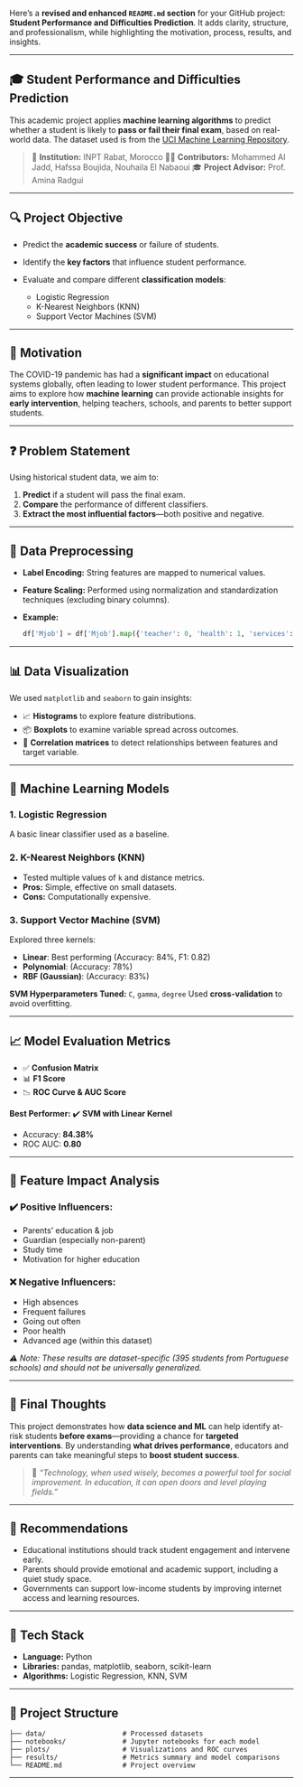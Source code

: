 Here’s a **revised and enhanced `README.md` section** for your GitHub project: **Student Performance and Difficulties Prediction**. It adds clarity, structure, and professionalism, while highlighting the motivation, process, results, and insights.

---

## 🎓 Student Performance and Difficulties Prediction

This academic project applies **machine learning algorithms** to predict whether a student is likely to **pass or fail their final exam**, based on real-world data. The dataset used is from the [UCI Machine Learning Repository](https://archive.ics.uci.edu/ml/datasets/Student+Performance).

> 📍 **Institution:** INPT Rabat, Morocco
> 👨‍💻 **Contributors:** Mohammed Al Jadd, Hafssa Boujida, Nouhaila El Nabaoui
> 🎓 **Project Advisor:** Prof. Amina Radgui

---

## 🔍 Project Objective

* Predict the **academic success** or failure of students.
* Identify the **key factors** that influence student performance.
* Evaluate and compare different **classification models**:

  * Logistic Regression
  * K-Nearest Neighbors (KNN)
  * Support Vector Machines (SVM)

---

## 🚀 Motivation

The COVID-19 pandemic has had a **significant impact** on educational systems globally, often leading to lower student performance. This project aims to explore how **machine learning** can provide actionable insights for **early intervention**, helping teachers, schools, and parents to better support students.

---

## ❓ Problem Statement

Using historical student data, we aim to:

1. **Predict** if a student will pass the final exam.
2. **Compare** the performance of different classifiers.
3. **Extract the most influential factors**—both positive and negative.

---

## 🧹 Data Preprocessing

* **Label Encoding:** String features are mapped to numerical values.
* **Feature Scaling:** Performed using normalization and standardization techniques (excluding binary columns).
* **Example:**

  ```python
  df['Mjob'] = df['Mjob'].map({'teacher': 0, 'health': 1, 'services': 2, 'at_home': 3, 'other': 4})
  ```

---

## 📊 Data Visualization

We used `matplotlib` and `seaborn` to gain insights:

* 📈 **Histograms** to explore feature distributions.
* 📦 **Boxplots** to examine variable spread across outcomes.
* 🔗 **Correlation matrices** to detect relationships between features and target variable.

---

## 🧠 Machine Learning Models

### 1. Logistic Regression

A basic linear classifier used as a baseline.

### 2. K-Nearest Neighbors (KNN)

* Tested multiple values of `k` and distance metrics.
* **Pros:** Simple, effective on small datasets.
* **Cons:** Computationally expensive.

### 3. Support Vector Machine (SVM)

Explored three kernels:

* **Linear**: Best performing (Accuracy: 84%, F1: 0.82)
* **Polynomial**: (Accuracy: 78%)
* **RBF (Gaussian)**: (Accuracy: 83%)

**SVM Hyperparameters Tuned:** `C`, `gamma`, `degree`
Used **cross-validation** to avoid overfitting.

---

## 📈 Model Evaluation Metrics

* ✅ **Confusion Matrix**
* 📊 **F1 Score**
* 📉 **ROC Curve & AUC Score**

**Best Performer:**
✔️ **SVM with Linear Kernel**

* Accuracy: **84.38%**
* ROC AUC: **0.80**

---

## 🧪 Feature Impact Analysis

### ✔️ Positive Influencers:

* Parents’ education & job
* Guardian (especially non-parent)
* Study time
* Motivation for higher education

### ❌ Negative Influencers:

* High absences
* Frequent failures
* Going out often
* Poor health
* Advanced age (within this dataset)

*⚠️ Note: These results are dataset-specific (395 students from Portuguese schools) and should not be universally generalized.*

---

## 📝 Final Thoughts

This project demonstrates how **data science and ML** can help identify at-risk students **before exams**—providing a chance for **targeted interventions**. By understanding **what drives performance**, educators and parents can take meaningful steps to **boost student success**.

> 🧠 *“Technology, when used wisely, becomes a powerful tool for social improvement. In education, it can open doors and level playing fields.”*

---

## 📌 Recommendations

* Educational institutions should track student engagement and intervene early.
* Parents should provide emotional and academic support, including a quiet study space.
* Governments can support low-income students by improving internet access and learning resources.

---

## 🧰 Tech Stack

* **Language:** Python
* **Libraries:** pandas, matplotlib, seaborn, scikit-learn
* **Algorithms:** Logistic Regression, KNN, SVM

---

## 📂 Project Structure

```
├── data/                   # Processed datasets
├── notebooks/              # Jupyter notebooks for each model
├── plots/                  # Visualizations and ROC curves
├── results/                # Metrics summary and model comparisons
└── README.md               # Project overview
```

---

